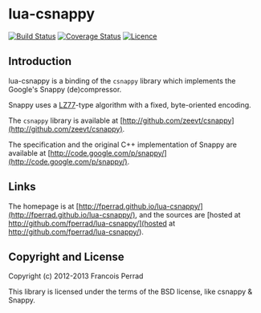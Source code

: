 
lua-csnappy
===========

[![Build Status](https://travis-ci.org/fperrad/lua-csnappy.png)](https://travis-ci.org/fperrad/lua-csnappy)
[![Coverage Status](https://coveralls.io/repos/fperrad/lua-csnappy/badge.png?branch=master)](https://coveralls.io/r/fperrad/lua-csnappy?branch=master)
[![Licence](http://img.shields.io/badge/Licence-MIT-brightgreen.svg)](COPYRIGHT)

Introduction
------------

lua-csnappy is a binding of the `csnappy` library which implements the Google's Snappy (de)compressor.

Snappy uses a [LZ77](http://en.wikipedia.org/wiki/LZ77_and_LZ78)-type algorithm with a fixed, byte-oriented encoding.

The `csnappy` library is available at [http://github.com/zeevt/csnappy](http://github.com/zeevt/csnappy).

The specification and the original C++ implementation of Snappy are available at [http://code.google.com/p/snappy/](http://code.google.com/p/snappy/).

Links
-----

The homepage is at [http://fperrad.github.io/lua-csnappy/](http://fperrad.github.io/lua-csnappy/),
and the sources are [hosted at http://github.com/fperrad/lua-csnappy/](hosted at http://github.com/fperrad/lua-csnappy/).

Copyright and License
---------------------

Copyright (c) 2012-2013 Francois Perrad

This library is licensed under the terms of the BSD license, like csnappy & Snappy.

